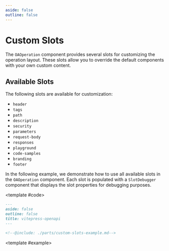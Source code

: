 ```yaml
---
aside: false
outline: false
---
```


# Custom Slots

The `OAOperation` component provides several slots for customizing the operation layout. These slots allow you to override the default components with your own custom content.

## Available Slots

The following slots are available for customization:

- `header`
- `tags`
- `path`
- `description`
- `security`
- `parameters`
- `request-body`
- `responses`
- `playground`
- `code-samples`
- `branding`
- `footer`

In the following example, we demonstrate how to use all available slots in the `OAOperation` component. Each slot is populated with a `SlotDebugger` component that displays the slot properties for debugging purposes.

<ExampleBlock :code-section-title="null" :example-section-title="null">

<template #code>

```markdown
---
aside: false
outline: false
title: vitepress-openapi
---

<!--@include: ./parts/custom-slots-example.md-->
```

</template>

<template #example>

<!--@include: ./parts/custom-slots-example.md-->

</template>

</ExampleBlock>
